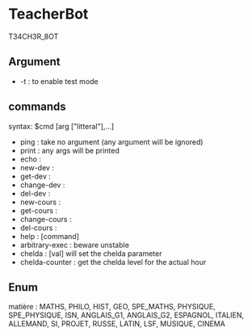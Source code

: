 # TeacherBot
T34CH3R_8OT

## Argument
* -t : to enable test mode

## commands

syntax: $cmd [arg ["litteral"],...]

* ping : take no argument (any argument will be ignored)
* print : any args will be printed
* echo :
* new-dev :
* get-dev :
* change-dev :
* del-dev :
* new-cours :
* get-cours :
* change-cours :
* del-cours :
* help : [command]
* arbitrary-exec : beware unstable
* chelda : [val] will set the chelda parameter
* chelda-counter : get the chelda level for the actual hour

## Enum

matière : MATHS, PHILO, HIST, GEO, SPE_MATHS, PHYSIQUE, SPE_PHYSIQUE, ISN, ANGLAIS_G1, ANGLAIS_G2, ESPAGNOL, ITALIEN, ALLEMAND, SI, PROJET, RUSSE, LATIN, LSF, MUSIQUE, CINEMA
